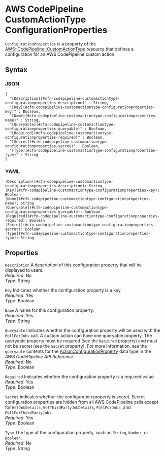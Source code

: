 # AWS CodePipeline CustomActionType ConfigurationProperties<a name="aws-resource-codepipeline-customactiontype-configurationproperties"></a>

`ConfigurationProperties` is a property of the [AWS::CodePipeline::CustomActionType](aws-resource-codepipeline-customactiontype.md) resource that defines a configuration for an AWS CodePipeline custom action\.

## Syntax<a name="w3ab2c21c14d440b5"></a>

### JSON<a name="aws-properties-codepipeline-customactiontype-configurationproperties-syntax.json"></a>

```
{
  "[Description](#cfn-codepipeline-customactiontype-configurationproperties-description)" : String,
  "[Key](#cfn-codepipeline-customactiontype-configurationproperties-key)" : Boolean,
  "[Name](#cfn-codepipeline-customactiontype-configurationproperties-name)" : String,
  "[Queryable](#cfn-codepipeline-customactiontype-configurationproperties-queryable)" : Boolean,
  "[Required](#cfn-codepipeline-customactiontype-configurationproperties-required)" : Boolean,
  "[Secret](#cfn-codepipeline-customactiontype-configurationproperties-secret)" : Boolean,
  "[Type](#cfn-codepipeline-customactiontype-configurationproperties-type)" : String
}
```

### YAML<a name="aws-properties-codepipeline-customactiontype-configurationproperties-syntax.yaml"></a>

```
[Description](#cfn-codepipeline-customactiontype-configurationproperties-description): String
[Key](#cfn-codepipeline-customactiontype-configurationproperties-key): Boolean
[Name](#cfn-codepipeline-customactiontype-configurationproperties-name): String
[Queryable](#cfn-codepipeline-customactiontype-configurationproperties-queryable): Boolean
[Required](#cfn-codepipeline-customactiontype-configurationproperties-required): Boolean
[Secret](#cfn-codepipeline-customactiontype-configurationproperties-secret): Boolean
[Type](#cfn-codepipeline-customactiontype-configurationproperties-type): String
```

## Properties<a name="w3ab2c21c14d440b7"></a>

`Description`  <a name="cfn-codepipeline-customactiontype-configurationproperties-description"></a>
A description of this configuration property that will be displayed to users\.  
*Required*: No  
*Type*: String

`Key`  <a name="cfn-codepipeline-customactiontype-configurationproperties-key"></a>
Indicates whether the configuration property is a key\.  
*Required*: Yes  
*Type*: Boolean

`Name`  <a name="cfn-codepipeline-customactiontype-configurationproperties-name"></a>
A name for this configuration property\.  
*Required*: Yes  
*Type*: String

`Queryable`  <a name="cfn-codepipeline-customactiontype-configurationproperties-queryable"></a>
Indicates whether the configuration property will be used with the `PollForJobs` call\. A custom action can have one queryable property\. The queryable property must be required \(see the `Required` property\) and must not be secret \(see the `Secret` property\)\. For more information, see the `queryable` contents for the [ActionConfigurationProperty](http://docs.aws.amazon.com/codepipeline/latest/APIReference/API_ActionConfigurationProperty.html) data type in the *AWS CodePipeline API Reference*\.  
*Required*: No  
*Type*: Boolean

`Required`  <a name="cfn-codepipeline-customactiontype-configurationproperties-required"></a>
Indicates whether the configuration property is a required value\.  
*Required*: Yes  
*Type*: Boolean

`Secret`  <a name="cfn-codepipeline-customactiontype-configurationproperties-secret"></a>
Indicates whether the configuration property is secret\. Secret configuration properties are hidden from all AWS CodePipeline calls except for `GetJobDetails`, `GetThirdPartyJobDetails`, `PollForJobs`, and `PollForThirdPartyJobs`\.  
*Required*: Yes  
*Type*: Boolean

`Type`  <a name="cfn-codepipeline-customactiontype-configurationproperties-type"></a>
The type of the configuration property, such as `String`, `Number`, or `Boolean`\.  
*Required*: No  
*Type*: String